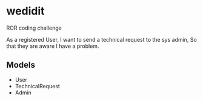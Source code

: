 wedidit
=======

ROR coding challenge

As a registered User,
I want to send a technical request to the sys admin,
So that they are aware I have a problem.

Models
------

* User
* TechnicalRequest
* Admin